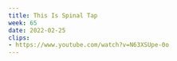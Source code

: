 ```yaml
---
title: This Is Spinal Tap
week: 65
date: 2022-02-25
clips: 
- https://www.youtube.com/watch?v=N63XSUpe-0o
---
```

